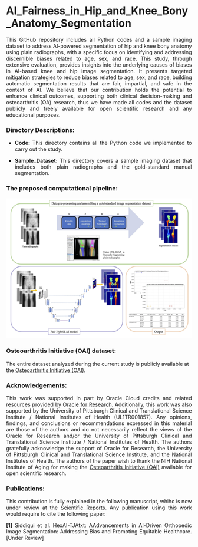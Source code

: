 #  AI_Fairness_in_Hip_and_Knee_Bony_Anatomy_Segmentation
<p align="justify">This GitHub repository includes all Python codes and a sample imaging dataset to address AI-powered segmentation of hip and knee bony anatomy using plain radiographs, with a specific focus on identifying and addressing discernible biases related to age, sex, and race. This study, through extensive evaluation, provides insights into the underlying causes of biases in AI-based knee and hip image segmentation. It presents targeted mitigation strategies to reduce biases related to age, sex, and race, building automatic segmentation results that are fair, impartial, and safe in the context of AI. We believe that our contribution holds the potential to enhance clinical outcomes, supporting both clinical decision-making and osteoarthritis (OA) research, thus we have made all codes and the dataset publicly and freely available for open scientific research and any educational purposes. 
</p>

### Directory Descriptions:
+ <p align="justify"><strong>Code:</strong> This directory contains all the Python code we implemented to carry out the study.</p>
+ <p align="justify"><strong>Sample_Dataset:</strong> This directory covers a sample imaging dataset that includes both plain radiographs and the gold-standard manual segmentation.</p>


### The proposed computational pipeline:

![alt text](https://github.com/pitthexai/AI_Fairness_in_Hip_and_Knee_Bony_Anatomy_Segmentation/blob/main/Figures/pipeline.png  "The proposed computational pipeline")
</p>
<p>
</p>

### Osteoarthritis Initiative (OAI) dataset: 
<p>The entire dataset analyzed during the current study is publicly available at the <a href="https://nda.nih.gov/oai" target="_blank"> Osteoarthritis Initiative (OAI)</a>.</p>

### Acknowledgements:
<p align="justify">This work was supported in part by Oracle Cloud credits and related resources provided by <a href="https://www.oracle.com/research" target="_blank">Oracle for Research</a>. Additionally, this work was also supported by the University of Pittsburgh Clinical and Translational Science Institute / National Institutes of Health (UL1TR001857). Any opinions, findings, and conclusions or recommendations expressed in this material are those of the authors and do not necessarily reflect the views of the Oracle for Research and/or the University of Pittsburgh Clinical and Translational Science Institute / National Institutes of Health. The authors gratefully acknowledge the support of Oracle for Research, the University of Pittsburgh Clinical and Translational Science Institute, and the National Institutes of Health. The authors of the paper wish to thank the NIH National Institute of Aging for making the <a href="https://nda.nih.gov/oai" target="_blank"> Osteoarthritis Initiative (OAI)</a> available for open scientific research. </p>

### Publications:

<p align="justify">This contribution is fully explained in the following manuscript, whihc is now under review at the <a href="https://www.nature.com/srep/" target="_blank">Scientific Reports</a>. Any publication using this work would require to cite the following paper:
<p align="justify">
<strong>[1]</strong> Siddiqui et al. HexAI-TJAtxt: AAdvancements in AI-Driven Orthopedic Image Segmentation: Addressing Bias and Promoting Equitable Healthcare. [Under Review]</p>
